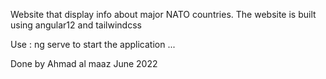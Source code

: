 Website that display info about major NATO countries. 
The website is built using angular12 and tailwindcss


Use : ng serve to start the application ...


Done by Ahmad al maaz  June 2022
